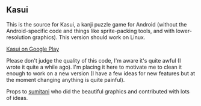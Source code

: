 ## Kasui

This is the source for Kasui, a kanji puzzle game for Android (without the Android-specific code
and things like sprite-packing tools, and with lower-resolution graphics). This version should
work on Linux.

[Kasui on Google Play](https://play.google.com/store/apps/details?id=org.fzort.games.kasui)

Please don't judge the quality of this code, I'm aware it's quite awful (I wrote it quite a while
ago). I'm placing it here to motivate me to clean it enough to work on a new version (I have a few
ideas for new features but at the moment changing anything is quite painful).

Props to [sumitani](https://github.com/sumitani) who did the beautiful graphics and contributed with lots of ideas.
